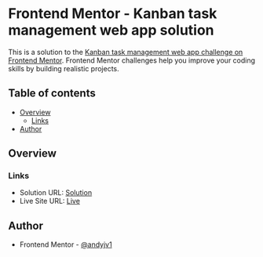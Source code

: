 # Frontend Mentor - Kanban task management web app solution

This is a solution to the [Kanban task management web app challenge on Frontend Mentor](https://www.frontendmentor.io/challenges/kanban-task-management-web-app-wgQLt-HlbB). Frontend Mentor challenges help you improve your coding skills by building realistic projects. 

## Table of contents

- [Overview](#overview)
  - [Links](#links)
- [Author](#author)

## Overview

### Links

- Solution URL: [Solution](https://github.com/andyjv1/kanban-task-management-web-app-backend)
- Live Site URL: [Live](https://your-live-site-url.com)

## Author

- Frontend Mentor - [@andyjv1](https://www.frontendmentor.io/profile/andyjv1)

